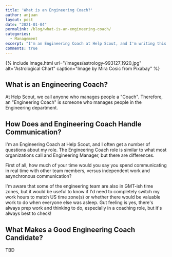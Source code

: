 ```yaml
---
title: 'What is an Engineering Coach?'
author: anjuan
layout: post
date: "2021-01-04"
permalink: /blog/what-is-an-engineering-coach/
categories:
  - Management
excerpt: "I'm an Engineering Coach at Help Scout, and I'm writing this post to answer the common questions I get about the role."
comments: true
---
```


{% include image.html url="/images/astrology-993127_1920.jpg" alt="Astrological Chart" caption="Image by Mira Cosic from Pixabay" %}

## **What is an Engineering Coach?**

At Help Scout, we call anyone who manages people a "Coach". Therefore, an "Engineering Coach" is someone who manages people in the Engineering department.

## **How Does and Engineering Coach Handle Communication?** 

I'm an Engineering Coach at Help Scout, and I often get a number of questions about my role. The Engineering Coach role is similar to what most organizations call and Engineering Manager, but there are differences.

First of all, how much of your time would you say you spend communicating in real time with other team members, versus independent work and asynchronous communication? 

I'm aware that some of the engineering team are also in GMT-ish time zones, but it would be useful to know if I'd need to completely switch my work hours to match US time zone(s) or whether there would be valuable work to do when everyone else was asleep. Gut feeling is yes, there's always prep work and thinking to do, especially in a coaching role, but it's always best to check!

## **What Makes a Good Engineering Coach Candidate?**

TBD



